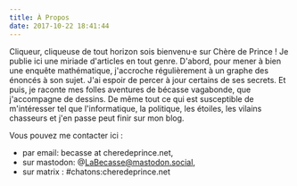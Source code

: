 ```yaml
---
title: À Propos
date: 2017-10-22 18:41:44
---
```


 Cliqueur, cliqueuse de tout horizon sois bienvenu·e sur Chère de Prince ! Je publie ici une miriade d'articles en tout genre. D'abord, pour mener à bien une enquête mathématique, j'accroche régulièrement à un graphe des énoncés à son sujet. J'ai espoir de percer à jour certains de ses secrets. Et puis, je raconte mes folles aventures de bécasse vagabonde, que j'accompagne de dessins. De même tout ce qui est susceptible de m'intéresser tel que l'informatique, la politique, les étoiles, les vilains chasseurs et j'en passe peut finir sur mon blog.

Vous pouvez me contacter ici : 
- par email: becasse at cheredeprince.net,
- sur mastodon: @LaBecasse@mastodon.social,
- sur matrix : #chatons:cheredeprince.net

